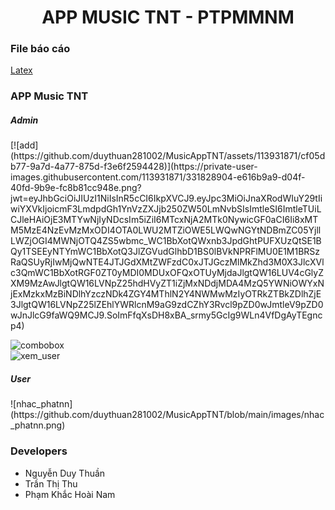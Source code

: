 <h1 align="center">APP MUSIC TNT - PTPMMNM</h1>
<h3 align="left">File báo cáo</h3>
<a align="left" href="https://github.com/duythuan281002/MusicAppTNT/blob/master/main.pdf">Latex</a>
<h3 align="left">APP Music TNT</h3>
<h5 align="left">Admin</h5>
[![add](https://github.com/duythuan281002/MusicAppTNT/assets/113931871/cf05db77-9a7d-4a77-875d-f3e6f2594428)](https://private-user-images.githubusercontent.com/113931871/331828904-e616b9a9-d04f-40fd-9b9e-fc8b81cc948e.png?jwt=eyJhbGciOiJIUzI1NiIsInR5cCI6IkpXVCJ9.eyJpc3MiOiJnaXRodWIuY29tIiwiYXVkIjoicmF3LmdpdGh1YnVzZXJjb250ZW50LmNvbSIsImtleSI6ImtleTUiLCJleHAiOjE3MTYwNjIyNDcsIm5iZiI6MTcxNjA2MTk0NywicGF0aCI6Ii8xMTM5MzE4NzEvMzMxODI4OTA0LWU2MTZiOWE5LWQwNGYtNDBmZC05YjllLWZjOGI4MWNjOTQ4ZS5wbmc_WC1BbXotQWxnb3JpdGhtPUFXUzQtSE1BQy1TSEEyNTYmWC1BbXotQ3JlZGVudGlhbD1BS0lBVkNPRFlMU0E1M1BRSzRaQSUyRjIwMjQwNTE4JTJGdXMtZWFzdC0xJTJGczMlMkZhd3M0X3JlcXVlc3QmWC1BbXotRGF0ZT0yMDI0MDUxOFQxOTUyMjdaJlgtQW16LUV4cGlyZXM9MzAwJlgtQW16LVNpZ25hdHVyZT1iZjMxNDdjMDA4MzQ5YWNiOWYxNjExMzkxMzBiNDlhYzczNDk4ZGY4MThlN2Y4NWMwMzIyOTRkZTBkZDlhZjE3JlgtQW16LVNpZ25lZEhlYWRlcnM9aG9zdCZhY3Rvcl9pZD0wJmtleV9pZD0wJnJlcG9faWQ9MCJ9.SoImFfqXsDH8xBA_srmy5GcIg9WLn4VfDgAyTEgncp4)

![combobox](https://github.com/duythuan281002/MusicAppTNT/blob/main/images/combobox.png)
<br>
![xem_user](https://github.com/duythuan281002/MusicAppTNT/blob/main/images/xem_user.png)
<h5 align="left">User</h5>
![nhac_phatnn](https://github.com/duythuan281002/MusicAppTNT/blob/main/images/nhac_phatnn.png)
<br>

<h3 align="left">Developers</h3>
<ul>
    <li>Nguyễn Duy Thuần</li>
    <li>Trần Thị Thu</li>
    <li>Phạm Khắc Hoài Nam</li>
</ul>
